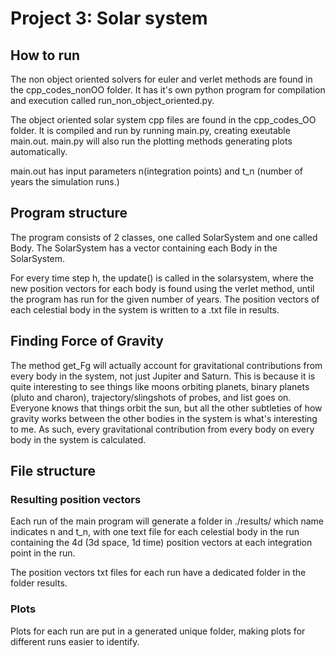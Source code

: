 # Project 3: Solar system

## How to run

The non object oriented solvers for euler and verlet methods are found in the cpp_codes_nonOO folder. It has it's own python program for compilation and execution called run_non_object_oriented.py.

The object oriented solar system cpp files are found in the cpp_codes_OO folder. It is compiled and run by running main.py, creating exeutable main.out. main.py will also run the plotting methods generating plots automatically.

main.out has input parameters n(integration points) and t_n (number of years the simulation runs.)

## Program structure

The program consists of 2 classes, one called SolarSystem and one called Body. The SolarSystem has a vector containing each Body in the SolarSystem. 

For every time step h, the update() is called in the solarsystem, where the new position vectors for each body is found using the verlet method, until the program has run for the given number of years. The position vectors of each celestial body in the system is written to a .txt file in results.

## Finding Force of Gravity
The method get_Fg will actually account for gravitational contributions from every body in the system, not just Jupiter and Saturn. This is because it is quite interesting to see things like moons orbiting planets, binary planets (pluto and charon), trajectory/slingshots of probes, and list goes on. Everyone knows that things orbit the sun, but all the other subtleties of how gravity works between the other bodies in the system is what's interesting to me. As such, every gravitational contribution from every body on every body in the system is calculated.

## File structure
### Resulting position vectors
Each run of the main program will generate a folder in ./results/ which name indicates n and t_n, with one text file for each celestial body in the run containing the 4d (3d space, 1d time) position vectors at each integration point in the run. 

The position vectors txt files for each run have a dedicated folder in the folder results.

### Plots
Plots for each run are put in a generated unique folder, making plots for different runs easier to identify. 


